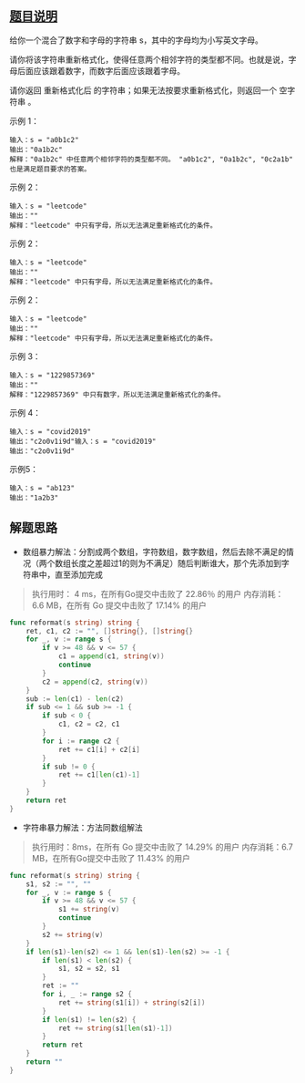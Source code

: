 ## [题目说明](https://leetcode.cn/problems/reformat-the-string/)

给你一个混合了数字和字母的字符串 s，其中的字母均为小写英文字母。

请你将该字符串重新格式化，使得任意两个相邻字符的类型都不同。也就是说，字母后面应该跟着数字，而数字后面应该跟着字母。

请你返回 重新格式化后 的字符串；如果无法按要求重新格式化，则返回一个 空字符串 。

示例 1：
```text
输入：s = "a0b1c2"
输出："0a1b2c"
解释："0a1b2c" 中任意两个相邻字符的类型都不同。 "a0b1c2", "0a1b2c", "0c2a1b" 也是满足题目要求的答案。
```
示例 2：
```text
输入：s = "leetcode"
输出：""
解释："leetcode" 中只有字母，所以无法满足重新格式化的条件。
```
示例 2：
```text
输入：s = "leetcode"
输出：""
解释："leetcode" 中只有字母，所以无法满足重新格式化的条件。
```
示例 2：
```text
输入：s = "leetcode"
输出：""
解释："leetcode" 中只有字母，所以无法满足重新格式化的条件。
```
示例 3：
```text
输入：s = "1229857369"
输出：""
解释："1229857369" 中只有数字，所以无法满足重新格式化的条件。
```
示例 4：
```text
输入：s = "covid2019"
输出："c2o0v1i9d"输入：s = "covid2019"
输出："c2o0v1i9d"
```
示例5：
```text
输入：s = "ab123"
输出："1a2b3"
```

## 解题思路

- 数组暴力解法：分割成两个数组，字符数组，数字数组，然后去除不满足的情况（两个数组长度之差超过1的则为不满足）随后判断谁大，那个先添加到字符串中，直至添加完成
> 执行用时： 4 ms，在所有Go提交中击败了 22.86％ 的用户 内存消耗： 6.6 MB，在所有 Go 提交中击败了 17.14% 的用户
```go
func reformat(s string) string {
	ret, c1, c2 := "", []string{}, []string{}
	for _, v := range s {
		if v >= 48 && v <= 57 {
			c1 = append(c1, string(v))
			continue
		}
		c2 = append(c2, string(v))
	}
	sub := len(c1) - len(c2)
	if sub <= 1 && sub >= -1 {
		if sub < 0 {
			c1, c2 = c2, c1
		}
		for i := range c2 {
			ret += c1[i] + c2[i]
		}
		if sub != 0 {
			ret += c1[len(c1)-1]
		}
	}
	return ret
}
```

- 字符串暴力解法：方法同数组解法
> 执行用时：8ms，在所有 Go 提交中击败了 14.29% 的用户 内存消耗：6.7 MB，在所有Go提交中击败了 11.43% 的用户
```go
func reformat(s string) string {
	s1, s2 := "", ""
	for _, v := range s {
		if v >= 48 && v <= 57 {
			s1 += string(v)
			continue
		}
		s2 += string(v)
	}
	if len(s1)-len(s2) <= 1 && len(s1)-len(s2) >= -1 {
		if len(s1) < len(s2) {
			s1, s2 = s2, s1
		}
		ret := ""
		for i, _ := range s2 {
			ret += string(s1[i]) + string(s2[i])
		}
		if len(s1) != len(s2) {
			ret += string(s1[len(s1)-1])
		}
		return ret
	}
	return ""
}
```